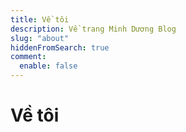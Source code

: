 ```yaml
---
title: Về tôi
description: Về trang Minh Dương Blog
slug: "about"
hiddenFromSearch: true
comment: 
  enable: false
---
```


# Về tôi